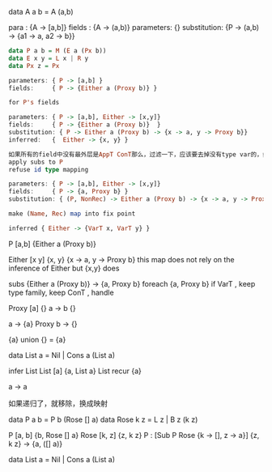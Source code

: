 data A a b = A (a,b)

para : {A -> [a,b]}
fields : {A -> (a,b)}
parameters: {}
substitution: {P -> (a,b) -> {a1 -> a, a2 -> b}}

```haskell
data P a b = M (E a (Px b))
data E x y = L x | R y
data Px z = Px

parameters: { P -> [a,b] }
fields:     { P -> {Either a (Proxy b)} }

for P's fields 

parameters: { P -> [a,b], Either -> [x,y]}
fields:     { P -> {Either a (Proxy b)}  }
substitution: { P -> Either a (Proxy b) -> {x -> a, y -> Proxy b}}
inferred:   {  Either -> {x, y} }

如果所有的field中没有最外层是AppT ConT那么，过滤一下，应该要去掉没有type var的，如果全不存在，那么就放到inferred中，这是整个算法的basecase，然后如果最外层是ConT的AppT，且这个ConT还是个data type，这样就需要递归向下。
apply subs to P
refuse id type mapping

parameters: { P -> [a,b], Either -> [x,y]}
fields:     { P -> {a, Proxy b} }
substitution: { (P, NonRec) -> Either a (Proxy b) -> {x -> a, y -> Proxy b} }

make (Name, Rec) map into fix point

inferred { Either -> {VarT x, VarT y} }
```



P [a,b] {Either a (Proxy b)}

Either [x y] {x, y}
       {x -> a,
        y -> Proxy b} this map does not rely on the inference of Either but {x,y} does

subs  {Either a (Proxy b)} -> {a, Proxy b}
foreach {a, Proxy b}
if VarT , keep
   type family, keep
   ConT , handle

Proxy [a] {}
a -> b {}

a -> {a}
Proxy b -> {}

{a} union {} = {a}

data List a = Nil | Cons a (List a)

infer List 
List [a] {a, List a}
List recur
{a}

a -> a 

如果递归了，就移除，换成映射



data P a b = P b (Rose [] a)
data Rose k z = L z | B z (k z)

P [a, b] {b, Rose [] a}
Rose [k, z] {z, k z} 
P : [Sub P Rose {k -> [], z -> a}]
{z, k z} -> {a, ([] a)}



data List a = Nil | Cons a (List a)
